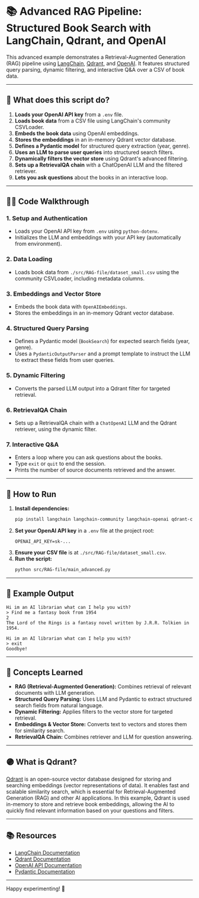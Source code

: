 # 📚 Advanced RAG Pipeline: Structured Book Search with LangChain, Qdrant, and OpenAI

This advanced example demonstrates a Retrieval-Augmented Generation (RAG) pipeline using [LangChain](https://python.langchain.com/), [Qdrant](https://qdrant.tech/), and [OpenAI](https://platform.openai.com/). It features structured query parsing, dynamic filtering, and interactive Q&A over a CSV of book data.

---

## 📂 What does this script do?

1. **Loads your OpenAI API key** from a `.env` file.
2. **Loads book data** from a CSV file using LangChain's community CSVLoader.
3. **Embeds the book data** using OpenAI embeddings.
4. **Stores the embeddings** in an in-memory Qdrant vector database.
5. **Defines a Pydantic model** for structured query extraction (year, genre).
6. **Uses an LLM to parse user queries** into structured search filters.
7. **Dynamically filters the vector store** using Qdrant's advanced filtering.
8. **Sets up a RetrievalQA chain** with a ChatOpenAI LLM and the filtered retriever.
9. **Lets you ask questions** about the books in an interactive loop.

---

## 🧑‍💻 Code Walkthrough

### 1. **Setup and Authentication**
- Loads your OpenAI API key from `.env` using `python-dotenv`.
- Initializes the LLM and embeddings with your API key (automatically from environment).

### 2. **Data Loading**
- Loads book data from `./src/RAG-file/dataset_small.csv` using the community CSVLoader, including metadata columns.

### 3. **Embeddings and Vector Store**
- Embeds the book data with `OpenAIEmbeddings`.
- Stores the embeddings in an in-memory Qdrant vector database.

### 4. **Structured Query Parsing**
- Defines a Pydantic model (`BookSearch`) for expected search fields (year, genre).
- Uses a `PydanticOutputParser` and a prompt template to instruct the LLM to extract these fields from user queries.

### 5. **Dynamic Filtering**
- Converts the parsed LLM output into a Qdrant filter for targeted retrieval.

### 6. **RetrievalQA Chain**
- Sets up a RetrievalQA chain with a `ChatOpenAI` LLM and the Qdrant retriever, using the dynamic filter.

### 7. **Interactive Q&A**
- Enters a loop where you can ask questions about the books.
- Type `exit` or `quit` to end the session.
- Prints the number of source documents retrieved and the answer.

---

## 🚀 How to Run

1. **Install dependencies:**
   ```bash
   pip install langchain langchain-community langchain-openai qdrant-client python-dotenv pydantic
   ```
2. **Set your OpenAI API key** in a `.env` file at the project root:
   ```env
   OPENAI_API_KEY=sk-...
   ```
3. **Ensure your CSV file** is at `./src/RAG-file/dataset_small.csv`.
4. **Run the script:**
   ```bash
   python src/RAG-file/main_advanced.py
   ```

---

## 📝 Example Output

```
Hi im an AI librarian what can I help you with?
> Find me a fantasy book from 1954
2
The Lord of the Rings is a fantasy novel written by J.R.R. Tolkien in 1954.

Hi im an AI librarian what can I help you with?
> exit
Goodbye!
```

---

## 🧠 Concepts Learned
- **RAG (Retrieval-Augmented Generation):** Combines retrieval of relevant documents with LLM generation.
- **Structured Query Parsing:** Uses LLM and Pydantic to extract structured search fields from natural language.
- **Dynamic Filtering:** Applies filters to the vector store for targeted retrieval.
- **Embeddings & Vector Store:** Converts text to vectors and stores them for similarity search.
- **RetrievalQA Chain:** Combines retriever and LLM for question answering.

---

## 🟣 What is Qdrant?

[Qdrant](https://qdrant.tech/) is an open-source vector database designed for storing and searching embeddings (vector representations of data). It enables fast and scalable similarity search, which is essential for Retrieval-Augmented Generation (RAG) and other AI applications. In this example, Qdrant is used in-memory to store and retrieve book embeddings, allowing the AI to quickly find relevant information based on your questions and filters.

---

## 📚 Resources
- [LangChain Documentation](https://python.langchain.com/)
- [Qdrant Documentation](https://qdrant.tech/documentation/)
- [OpenAI API Documentation](https://platform.openai.com/docs/)
- [Pydantic Documentation](https://docs.pydantic.dev/)

---

Happy experimenting! 🚀
